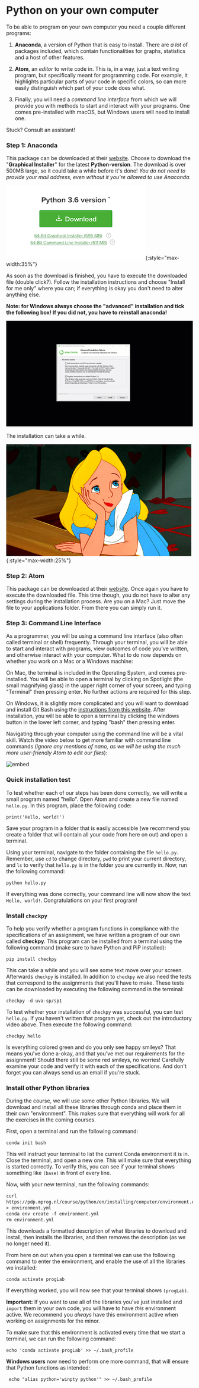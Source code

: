 # Python on your own computer

To be able to program on your own computer you need a couple different programs:

1. **Anaconda**, a version of Python that is easy to install. There are *a lot* of packages included, which contain functionalities for graphs, statistics and a host of other features.

2. **Atom**, an *editor* to write code in. This is, in a way, just a text writing program, but specifically meant for programming code. For example, it highlights particular parts of your code in specific colors, so can more easily distinguish which part of your code does what.

3. Finally, you will need a *command line interface* from which we will provide you with methods to start and interact with your programs. One comes pre-installed with macOS, but Windows users will need to install one.

Stuck? Consult an assistant!

### Step 1: Anaconda

This package can be downloaded at their [website](https://www.anaconda.com/download/). Choose to download the "**Graphical Installer**" for the latest **Python-version**. The download is over 500MB large, so it could take a while before it's done! _You do not need to provide your mail address, even without it you're allowed to use Anaconda._

![Choose the "Graphical installer" for the latest Python version](download.png){:style="max-width:35%"}

As soon as the download is finished, you have to execute the downloaded file (double click?). Follow the installation instructions and choose "Install for me only" where you can; if everything is okay you don't need to alter anything else.

**Note: for Windows always choose the "advanced" installation and tick the following box! If you did not, you have to reinstall anaconda!**

![Tick the box: "Add to PATH" when installing Anaconda](anaconda_vinkje.gif)

The installation can take a while.

![](wait2.gif){:style="max-width:25%"}

### Step 2: Atom

This package can be downloaded at their [website](https://atom.io/). Once again you have to execute the downloaded file. This time though, you do not have to alter any settings during the installation process. Are you on a Mac? Just move the file to your applications folder. From there you can simply run it.

### Step 3: Command Line Interface

As a programmer, you will be using a command line interface (also often called terminal or shell) frequently. Through your terminal, you will be able to start and interact with programs, view outcomes of code you've written, and otherwise interact with your computer. What to do now depends on whether you work on a Mac or a Windows machine:

On Mac, the terminal is included in the Operating System, and comes pre-installed. You will be able to open a terminal by clicking on Spotlight (the small magnifying glass) in the upper right corner of your screen, and typing "Terminal" then pressing enter. No further actions are required for this step.

On Windows, it is slightly more complicated and you will want to download and install Git Bash using the [instructions from this website](https://www.stanleyulili.com/git/how-to-install-git-bash-on-windows/). After installation, you will be able to open a terminal by clicking the windows button in the lower left corner, and typing "bash" then pressing enter.

Navigating through your computer using the command line will be a vital skill. Watch the video below to get more familiar with command line commands (_ignore any mentions of nano, as we will be using the much more user-friendly Atom to edit our files_):

![embed](https://www.youtube.com/embed/aKRYQsKR46I)

### Quick installation test

To test whether each of our steps has been done correctly, we will write a small program named "hello". Open Atom and create a new file named `hello.py`. In this program, place the following code:

	print('Hello, world!')

Save your program in a folder that is easily accessible (we recommend you create a folder that will contain all your code from here on out) and open a terminal.

Using your terminal, navigate to the folder containing the file `hello.py`. Remember, use `cd` to change directory, `pwd` to print your current directory, and `ls` to verify that `hello.py` is in the folder you are currently in. Now, run the following command:

	python hello.py

If everything was done correctly, your command line will now show the text `Hello, world!`. Congratulations on your first program!

### Install `checkpy`

To help you verify whether a program functions in compliance with the specifications of an assignment, we have written a program of our own called **checkpy**. This program can be installed from a terminal using the following command (make sure to have Python and PiP installed):

	pip install checkpy

This can take a while and you will see some text move over your screen. Afterwards `checkpy` is installed. In addition to `checkpy` we also need the tests that correspond to the assignments that you'll have to make. These tests can be downloaded by executing the following command in the terminal:

	checkpy -d uva-sp/sp1

To test whether your installation of `checkpy` was successful, you can test `hello.py`. If you haven't written that program yet, check out the introductory video above. Then execute the following command:

	checkpy hello

Is everything colored green and do you only see happy smileys? That means you've done a-okay, and that you've met our requirements for the assignment! Should there still be some red smileys, no worries! Carefully examine your code and verify it with each of the specifications. And don't forget you can always send us an email if you're stuck.

### Install other Python libraries

During the course, we will use some other Python libraries. We will download and install all these libraries through conda and place them in their own "environment". This makes sure that everything will work for all the exercises in the coming courses.

First, open a terminal and run the following command:

    conda init bash

This will instruct your terminal to list the current Conda environment it is in. Close the terminal, and open a new one. This will make sure that everything is started correctly. To verify this, you can see if your terminal shows something like `(base)` in front of every line.

Now, with your new terminal, run the following commands:

	curl https://pdp.mprog.nl/course/python/en/installing/computer/environment.env > environment.yml
	conda env create -f environment.yml
	rm environment.yml


This downloads a formatted description of what libraries to download and install, then installs the libraries, and then removes the description (as we no longer need it).

From here on out when you open a terminal we can use the following command to enter the environment, and enable the use of all the libraries we installed:

    conda activate progLab

If everything worked, you will now see that your terminal shows `(progLab)`.

**Important:** If you want to use all of the libraries you've just installed and `import` them in your own code, you will have to have *this* environment active. We recommend you *always* have this environment active when working on assignments for the minor.

<!-- TODO dit moet even geverifieerd worden voor non-windows users.. -->
To make sure that this environment is activated every time that we start a terminal, we can run the following command:

    echo 'conda activate progLab' >> ~/.bash_profile

**Windows users** now need to perform one more command, that will ensure that Python functions as intended:

     echo "alias python='winpty python'" >> ~/.bash_profile
